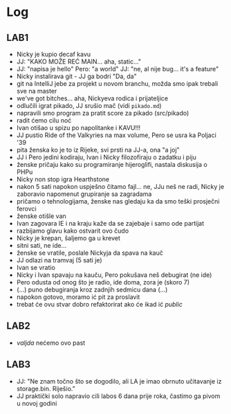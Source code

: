 # Log

## LAB1
- Nicky je kupio decaf kavu
- JJ: "KAKO MOŽE REĆ MAIN... aha, static..."
- JJ: "napisa je hello"
  Pero: "a world"
  JJ: "ne, al nije bug... it's a feature"
- Nicky instalirava git - JJ ga bodri "Da, da"
- git na IntelliJ jebe za projekt u novom branchu, možda smo ipak trebali sve na master
- we've got bitches... aha, Nickyeva rodica i prijateljice
- odlučili igrat pikado, JJ srušio mač (vidi `pikado.md`)
- napravili smo program za pratit score za pikado (src/pikado)
- radit ćemo cilu noć
- Ivan otišao u spizu po napolitanke i KAVU!!!
- JJ pustio Ride of the Valkyries na max volume, Pero se usra ka Poljaci '39
- pita ženska ko je to iz Rijeke, svi prsti na JJ-a, ona "a joj"
- JJ i Pero jedini kodiraju, Ivan i Nicky filozofiraju o zadatku i piju
- ženske pričaju kako su programiranje hijeroglifi, nastala diskusija o PHPu
- Nicky non stop igra Hearthstone
- nakon 5 sati napokon uspješno čitamo fajl... ne, JJu neš ne radi, Nicky je zaboravio napomenut grupiranje sa zagradama
- pričamo o tehnologijama, ženske nas gledaju ka da smo teški prosječni ferovci
- ženske otišle van
- Ivan zagovara IE i na kraju kaže da se zajebaje i samo ode partijat
- razbijamo glavu kako ostvarit ovo čudo
- Nicky je krepan, šaljemo ga u krevet
- sitni sati, ne ide...
- ženske se vratile, poslale Nickyja da spava na kauč
- JJ odlazi na tramvaj (5 sati je)
- Ivan se vratio
- Nicky i Ivan spavaju na kauču, Pero pokušava neš debugirat (ne ide)
- Pero odusta od onog što je radio, ide doma, zora je (skoro 7)
- (...) puno debugiranja kroz zadnjih sedmicu dana (...)
- napokon gotovo, moramo ić pit za proslavit
- trebat će ovu stvar dobro refaktorirat ako će ikad ić _public_

## LAB2
- _valjda_ nećemo ovo past

## LAB3
- JJ: "Ne znam točno što se dogodilo, ali LA je imao obrnuto učitavanje iz storage.bin. Riješio."
- JJ praktički solo napravio cili labos 6 dana prije roka, častimo ga pivom u novoj godini

